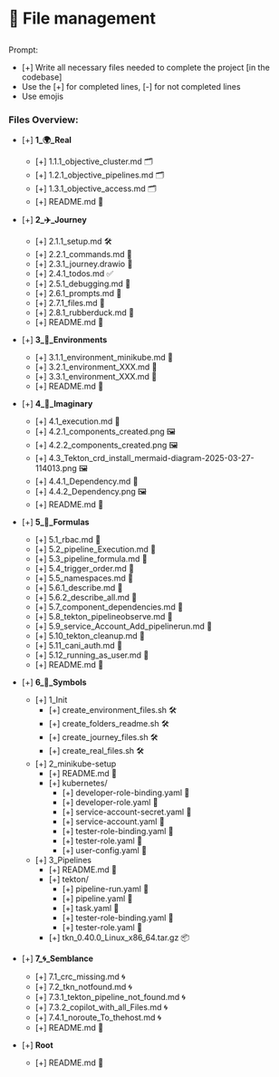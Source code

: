 # 📁 File management
##
Prompt:
- [+] Write all necessary files needed to complete the project [in the codebase]
- Use the [+] for completed lines, [-] for not completed lines
- Use emojis

### Files Overview:
- [+] **1_🌍_Real**
    - [+] 1.1.1_objective_cluster.md 🗂️
    - [+] 1.2.1_objective_pipelines.md 🗂️
    - [+] 1.3.1_objective_access.md 🗂️
    - [+] README.md 📖

- [+] **2_✈️_Journey**
    - [+] 2.1.1_setup.md 🛠️
    - [+] 2.2.1_commands.md 📜
    - [+] 2.3.1_journey.drawio 🎨
    - [+] 2.4.1_todos.md ✅
    - [+] 2.5.1_debugging.md 🐞
    - [+] 2.6.1_prompts.md 💬
    - [+] 2.7.1_files.md 📁
    - [+] 2.8.1_rubberduck.md 🦆
    - [+] README.md 📖

- [+] **3_🌳_Environments**
    - [+] 3.1.1_environment_minikube.md 🌱
    - [+] 3.2.1_environment_XXX.md 🌱
    - [+] 3.3.1_environment_XXX.md 🌱
    - [+] README.md 📖

- [+] **4_🌌_Imaginary**
    - [+] 4.1_execution.md 🚀
    - [+] 4.2.1_components_created.png 🖼️
    - [+] 4.2.2_components_created.png 🖼️
    - [+] 4.3_Tekton_crd_install_mermaid-diagram-2025-03-27-114013.png 🖼️
    - [+] 4.4.1_Dependency.md 🔗
    - [+] 4.4.2_Dependency.png 🖼️
    - [+] README.md 📖

- [+] **5_📐_Formulas**
    - [+] 5.1_rbac.md 📐
    - [+] 5.2_pipeline_Execution.md 📐
    - [+] 5.3_pipeline_formula.md 📐
    - [+] 5.4_trigger_order.md 📐
    - [+] 5.5_namespaces.md 📐
    - [+] 5.6.1_describe.md 📐
    - [+] 5.6.2_describe_all.md 📐
    - [+] 5.7_component_dependencies.md 📐
    - [+] 5.8_tekton_pipelineobserve.md 📐
    - [+] 5.9_service_Account_Add_pipelinerun.md 📐
    - [+] 5.10_tekton_cleanup.md 📐
    - [+] 5.11_cani_auth.md 📐
    - [+] 5.12_running_as_user.md 📐
    - [+] README.md 📖

- [+] **6_🔣_Symbols**
    - [+] 1_Init
        - [+] create_environment_files.sh 🛠️
        - [+] create_folders_readme.sh 🛠️
        - [+] create_journey_files.sh 🛠️
        - [+] create_real_files.sh 🛠️
    - [+] 2_minikube-setup
        - [+] README.md 📖
        - [+] kubernetes/
            - [+] developer-role-binding.yaml 🔑
            - [+] developer-role.yaml 🔑
            - [+] service-account-secret.yaml 🔑
            - [+] service-account.yaml 🔑
            - [+] tester-role-binding.yaml 🔑
            - [+] tester-role.yaml 🔑
            - [+] user-config.yaml 🔑
    - [+] 3_Pipelines
        - [+] README.md 📖
        - [+] tekton/
            - [+] pipeline-run.yaml 🚀
            - [+] pipeline.yaml 🚀
            - [+] task.yaml 🚀
            - [+] tester-role-binding.yaml 🔑
            - [+] tester-role.yaml 🔑
        - [+] tkn_0.40.0_Linux_x86_64.tar.gz 📦

- [+] **7_🌀_Semblance**
    - [+] 7.1_crc_missing.md 🌀
    - [+] 7.2_tkn_notfound.md 🌀
    - [+] 7.3.1_tekton_pipeline_not_found.md 🌀
    - [+] 7.3.2_copilot_with_all_Files.md 🌀
    - [+] 7.4.1_noroute_To_thehost.md 🌀
    - [+] README.md 📖

- [+] **Root**
    - [+] README.md 📖
